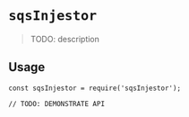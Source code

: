 # `sqsInjestor`

> TODO: description

## Usage

```
const sqsInjestor = require('sqsInjestor');

// TODO: DEMONSTRATE API
```
